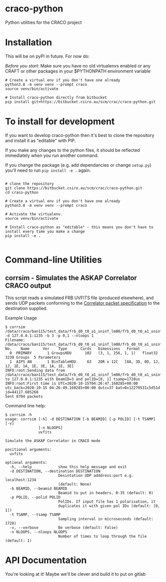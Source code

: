 # craco-python

Python utilities for the CRACO project

# Installation

This will be on pyPI in future. For now do:

*Before you start*: Make sure you have no old virtualenvs enabled or any CRAFT or other
packages in  your $PYTHONPATH environment variable

```
# Create a virtual env if you don't have one already
python3.8 -m venv venv --prompt craco
source venv/bin/activate

# Install craco-python directly from bitbucket
pip install git+https://bitbucket.csiro.au/scm/crac/craco-python.git

```

# To install for development

If you want to develop craco-python then it's best to clone the repository and install it as "editable" with PIP.

If you make any changes to the python files, it should be reflected immediately when you run another command.

If you change the package (e.g. add dependancies or change `setup.py`) you'll need to run `pip install -e .` again.

```

# clone the repository
git clone https://bitbucket.csiro.au/scm/crac/craco-python.git
cd craco-python

# Create a virtual env if you don't have one already
python3.8 -m venv venv --prompt craco

# Activate the virtualenv.
source venv/bin/activate

# Install craco-python as "editable" - this means you don't have to install every time you make a change
pip install -e .


```



# Command-line Utilities

## corrsim - Simulates the ASKAP Correlator CRACO output

This script reads a simulated FRB UVFITS file (produced elsewhere), and sends UDP packets conforming
to the [Correlator packet specification](https://confluence.csiro.au/display/CRACO/Correlator+packet+format) to
the destination supplied.

Example Usage

```
$ corrsim  /data/craco/ban115/test_data/frb_d0_t0_a1_sninf_lm00/frb_d0_t0_a1_sninf_lm00.fits -d 127.0.0.1:1235 -b 3 -p 0,1 --nloops 1
Filename: /data/craco/ban115/test_data/frb_d0_t0_a1_sninf_lm00/frb_d0_t0_a1_sninf_lm00.fits
No.    Name      Ver    Type      Cards   Dimensions   Format
  0  PRIMARY       1 GroupsHDU      102   (3, 1, 256, 1, 1)   float32   3230 Groups  5 Parameters
  1  AIPS AN       1 BinTableHDU     63   20R x 12C   [8A, 3D, 0D, 1J, 1J, 1E, 1A, 1E, 3E, 1A, 1E, 3E]   
INFO:root:Sending data from /data/craco/ban115/test_data/frb_d0_t0_a1_sninf_lm00/frb_d0_t0_a1_sninf_lm00.fits to 127.0.0.1:1235 with beamID=3 and polID=[0, 1] tsamp=1728us
INFO:root:First time is UTC=2020-10-15T04:26:47.160285+00:00 utc_back=2020-10-15 04:26:49.160285+00:00 dutc=37 bat=0x12270531c5d51d jd=44117.685268 
Sent 8704 packets
```

Command line help:
```
$ corrsim -h
usage: corrsim [-h] -d DESTINATION [-b BEAMID] [-p POLID] [-t TSAMP] [-v]
               [-n NLOOPS]
               uvfits

Simulate the ASKAP Correlator in CRACO mode

positional arguments:
  uvfits

optional arguments:
  -h, --help            show this help message and exit
  -d DESTINATION, --destination DESTINATION
                        Desintation UDP adddress:port e.g. localhost:1234
                        (default: None)
  -b BEAMID, --beamid BEAMID
                        Beamid to put in headers, 0-35 (default: 0)
  -p POLID, --polid POLID
                        PolIDs. If input file has 1 polarisation, it
                        duplicates it with given pol IDs (default: [0, 1])
  -t TSAMP, --tsamp TSAMP
                        Sampling interval in microseconds (default: 1728)
  -v, --verbose         Be verbose (default: False)
  -n NLOOPS, --nloops NLOOPS
                        Number of times to loop through the file (default: 1)
```

# API Documentation
You're looking at it! Maybe we'll be clever and build it to put on gitlab
